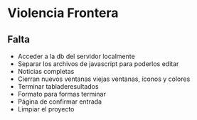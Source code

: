 # Violencia Frontera

## Falta

- Acceder a la db del servidor localmente
- Separar los archivos de javascript para poderlos editar
- Noticias completas
- Cierran nuevos ventanas viejas ventanas, íconos y colores
- Terminar tabladeresultados 
- Formato para formas terminar
- Página de confirmar entrada
- Limpiar el proyecto
